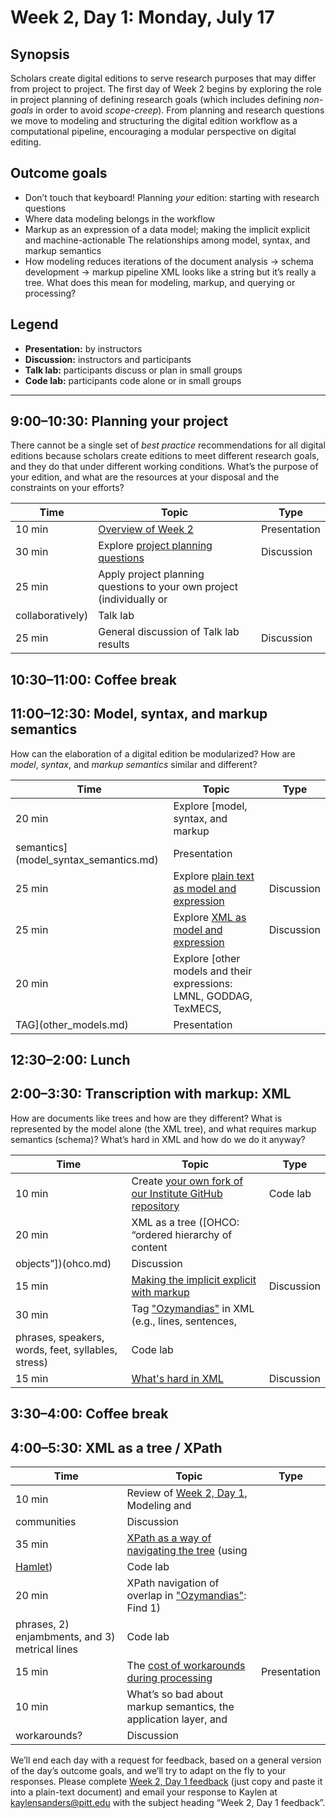 # Week 2, Day 1: Monday, July 17
## Synopsis

Scholars create digital editions to serve research purposes that may differ from
                project to project. The first day of Week 2 begins by exploring the role in project
                planning of defining research goals (which includes defining *non-goals* in order to
                avoid *scope-creep*). From planning and research questions we move to modeling and
                structuring the digital edition workflow as a computational pipeline, encouraging a
                modular perspective on digital editing.

## Outcome goals
* Don’t touch that keyboard! Planning *your* edition: starting with research questions
* Where data modeling belongs in the workflow
* Markup as an expression of a data model; making the implicit explicit and machine-actionable The relationships among model, syntax, and markup semantics
* How modeling reduces iterations of the document analysis → schema development → markup pipeline XML looks like a string but it’s really a tree. What does this mean for modeling, markup, and querying or processing?
## Legend

* **Presentation:** by instructors
* **Discussion:** instructors and participants
* **Talk lab:** participants discuss or plan in small groups
* **Code lab:** participants code alone or in small groups

* * *
## 9:00–10:30: Planning your project

There cannot be a single set of *best practice* recommendations for all
                    digital editions because scholars create editions to meet different research
                    goals, and they do that under different working conditions. What’s the purpose
                    of your edition, and what are the resources at your disposal and the constraints
                    on your efforts?

Time | Topic | Type
---- | ---- | ---- 
10 min | [Overview of Week 2](topics.md) | Presentation
30 min | Explore [project planning questions](project_planning.md) | Discussion
25 min | Apply project planning questions to your own project (individually or
                        collaboratively) | Talk lab
25 min | General discussion of Talk lab results | Discussion

## 10:30–11:00: Coffee break

## 11:00–12:30: Model, syntax, and markup semantics

How can the elaboration of a digital edition be modularized? How are *model*,
                    *syntax*, and *markup semantics* similar and different?

Time | Topic | Type
---- | ---- | ---- 
20 min | Explore [model, syntax, and markup
                        semantics](model_syntax_semantics.md) | Presentation
25 min | Explore [plain text as model and expression](plain.md) | Discussion
25 min | Explore [XML as model and expression](xml_model.md) | Discussion
20 min | Explore [other models and their expressions: LMNL, GODDAG, TexMECS,
                        TAG](other_models.md) | Presentation

## 12:30–2:00: Lunch

## 2:00–3:30: Transcription with markup: XML

How are documents like trees and how are they different? What is represented
                    by the model alone (the XML tree), and what requires markup semantics (schema)?
                    What’s hard in XML and how do we do it anyway?

Time | Topic | Type
---- | ---- | ---- 
10 min | Create [your own fork of our Institute GitHub repository](fork.md) | Code lab
20 min | XML as a tree ([OHCO: “ordered hierarchy of content
                        objects”])(ohco.md) | Discussion
15 min | [Making the implicit explicit with markup](explicit.md) | Discussion
30 min | Tag ["Ozymandias"](ozymandias.txt) in XML (e.g., lines, sentences,
                        phrases, speakers, words, feet, syllables, stress) | Code lab
15 min | [What's hard in XML](xml_limitations.md) | Discussion

## 3:30–4:00: Coffee break

## 4:00–5:30: XML as a tree / XPath

Time | Topic | Type
---- | ---- | ---- 
10 min | Review of [Week 2, Day 1](week_2_day_1_plan.md), Modeling and
                        communities | Discussion
35 min | [XPath as a way of navigating the tree](xpath.md) (using
                        [Hamlet](hamlet.xml)) | Code lab
20 min |  XPath navigation of overlap in ["Ozymandias"](ozymandias.xml): Find 1)
                        phrases, 2) enjambments, and 3) metrical lines | Code lab
15 min | The [cost of workarounds during processing](overlap_xml.md) | Presentation
10 min | What’s so bad about markup semantics, the application layer, and
                        workarounds? | Discussion

We’ll end each day with a request for feedback, based on a general version of the day’s outcome goals, and we’ll try to adapt on the fly to your responses. Please complete [Week 2, Day 1 feedback](week_2_day_1_feedback.md) (just copy and paste it into a plain-text document) and email your response to Kaylen at [kaylensanders@pitt.edu](mailto:kaylensanders@pitt.edu) with the subject heading “Week 2, Day 1 feedback”.